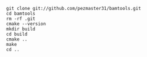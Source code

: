     git clone git://github.com/pezmaster31/bamtools.git
    cd bamtools
    rm -rf .git
    cmake --version
    mkdir build
    cd build
    cmake ..
    make
    cd ..
